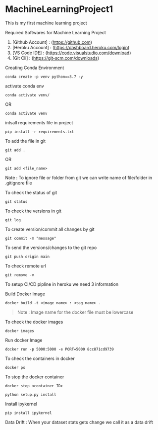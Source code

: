 # MachineLearningProject1
This is my first machine learning project


Required Softwares for Machine Learning Project

1. [Github Account] : (https://github.com)
2. [Heroku Account] : (https://dashboard.heroku.com/login)
3. [VS Code IDE] : (https://code.visualstudio.com/download)
4. [Git Cli] : (https://git-scm.com/downloads)

Creating Conda Environment
````
conda create -p venv python==3.7 -y 
`````

activate conda env
`````
conda activate venv/
`````

OR

`````
conda activate venv
`````

intsall requirements file in project

`````
pip install -r requirements.txt
`````

To add the file in git
`````
git add .
``````

OR

`````
git add <file_name>
`````

 Note : To ignore file or folder from git we can write name of file/folder in .gitignore file


To check the status of git 

`````
git status
`````

To check the versions in git 
`````
git log
`````

To create version/commit all changes by git

`````
git commit -m "message"
`````

To send the versions/changes to the git repo

`````
git push origin main
`````

To check remote url

`````
git remove -v
`````

To setup CI/CD pipline in heroku we need 3 information



Build Docker Image
`````
docker build -t <image name> : <tag name> .
`````

> Note : Image name for the docker file must be lowercase


To check the docker images

`````
docker images
`````

Run docker Image

``````
docker run -p 5000:5000 -e PORT=5000 8cc871cd9739
``````

To check the containers in docker

``````
docker ps
``````

To stop the docker container

```````
docker stop <container ID>
````````

````````
python setup.py install
````````

Install ipykernel

````````
pip install ipykernel
````````

Data Drift : 
When your dataset stats gets change we call it as a data drift